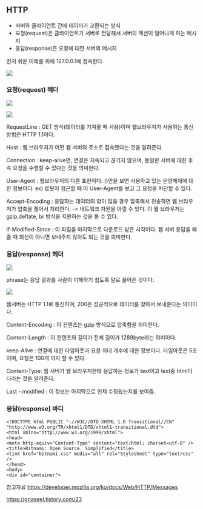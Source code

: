 ## HTTP 
- 서버와 클라이언트 간에 데이터가 교환되는 방식
- 요청(request)은 클라이언트가 서버로 전달해서 서버의 액션이 일어나게 하는 메시지
- 응답(response)은 요청에 대한 서버의 메시지



먼저 쉬운 이해를 위해 127.0.0.1에 접속한다. 

![](https://images.velog.io/images/eunseo2/post/3a393ce6-4027-460c-98f9-ef4400172271/image.png)

### 요청(request) 헤더
![](https://images.velog.io/images/eunseo2/post/52c49907-a89b-485e-bb95-9cc4012c5218/image.png)

![](https://images.velog.io/images/eunseo2/post/11415bf3-a591-4611-9c80-550c011fbb89/image.png)

RequestLine : GET 방식(데이터를 가져올 때 사용)이며 웹브라우저가 사용하는 통신방법은 HTTP 1.1이다. 

Host : 웹 브라우저가 어떤 웹 서버의 주소로 접속했다는 것을 알려준다.

Connection :  keep-alive면, 연결은 지속되고 끊기지 않으며, 동일한 서버에 대한 후속 요청을 수행할 수 있다는 것을 의미한다. 

User-Agent : 웹브라우저의 다른 표현이다. ()안을 보면 사용하고 있는 운영체제에 대한 정보이다. 
ex) 로봇이 접근할 때 이 User-Agent를 보고 그 요청을 차단할 수 있다. 

Accept-Encoding : 응답하는 데이터의 양이 많을 경우 압축해서 전송하면 웹 브라우저가 압축을 풀어서 처리한다. -> 네트워크 자원을 아낄 수 있다. 이 웹 브라우저는 gzip,deflate, br 방식을 지원하는 것을 볼 수 있다. 

If-Modified-Since : 이 파일을 마지막으로 다운로드 받은 시각이다. 웹 서버 응답을 해줄 때 최신이 아니면 보내주지 않아도 되는 것을 의미한다. 

### 응답(response) 헤더
![](https://images.velog.io/images/eunseo2/post/97864a43-2ec3-4f3f-8a4c-84cf5ea825cb/image.png)

phrase는 응답 결과를 사람이 이해하기 쉽도록 말로 풀어쓴 것이다. 

![](https://images.velog.io/images/eunseo2/post/2d17151d-0cf5-48f6-ae88-4a30b2d8c775/image.png)


웹서버는 HTTP 1.1로 통신하며, 200은 성공적으로 데이터를 찾아서 보내준다는 의미이다. 

Content-Encoding : 이 컨텐츠는 gzip 방식으로 압축함을 의미한다. 

Content-Length : 이 컨텐츠의 길이가 전체 길이가 1289byte라는 의미이다. 

keep-Alive : 연결에 대한 타임아웃과 요청 최대 개수에 대한 정보이다. 타임아웃은 5초이며, 요청은 100개 까지 할 수 있다. 

Content-Type: 웹 서버가 웹 브라우저한테 응답하는 정보가 text이고 text중 html이다라는 것을 알려준다. 


Last - modified : 이 정보는 마지막으로 언제 수정됬는지를 보여줌.

### 응답(response) 바디
```
<!DOCTYPE html PUBLIC "-//W3C//DTD XHTML 1.0 Transitional//EN" "http://www.w3.org/TR/xhtml1/DTD/xhtml1-transitional.dtd">
<html xmlns="http://www.w3.org/1999/xhtml">
<head>
<meta http-equiv="Content-Type" content="text/html; charset=utf-8" />
<title>Bitnami: Open Source. Simplified</title>
<link href="bitnami.css" media="all" rel="Stylesheet" type="text/css" />
</head>
<body>
<div id="container">
```

참고자료
https://developer.mozilla.org/ko/docs/Web/HTTP/Messages

https://gnaseel.tistory.com/23

